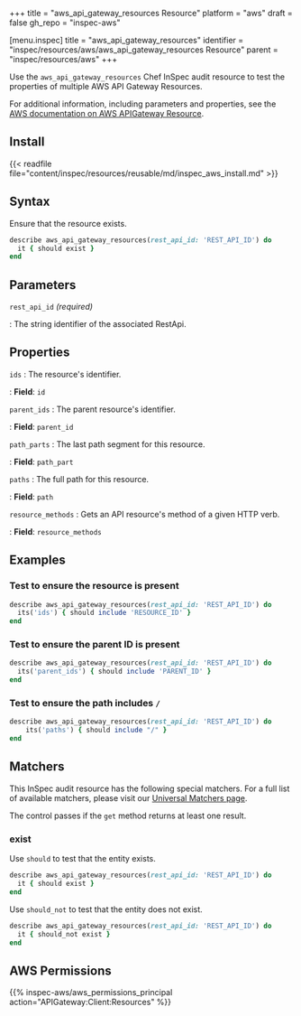 +++
title = "aws_api_gateway_resources Resource"
platform = "aws"
draft = false
gh_repo = "inspec-aws"

[menu.inspec]
title = "aws_api_gateway_resources"
identifier = "inspec/resources/aws/aws_api_gateway_resources Resource"
parent = "inspec/resources/aws"
+++

Use the `aws_api_gateway_resources` Chef InSpec audit resource to test the properties of multiple AWS API Gateway Resources.

For additional information, including parameters and properties, see the [AWS documentation on AWS APIGateway Resource](https://docs.aws.amazon.com/AWSCloudFormation/latest/UserGuide/aws-resource-apigateway-resource.html).

## Install

{{< readfile file="content/inspec/resources/reusable/md/inspec_aws_install.md" >}}

## Syntax

Ensure that the resource exists.

```ruby
describe aws_api_gateway_resources(rest_api_id: 'REST_API_ID') do
  it { should exist }
end
```

## Parameters

`rest_api_id` _(required)_

: The string identifier of the associated RestApi.

## Properties

`ids`
: The resource's identifier.

: **Field**: `id`

`parent_ids`
: The parent resource's identifier.

: **Field**: `parent_id`

`path_parts`
: The last path segment for this resource.

: **Field**: `path_part`

`paths`
: The full path for this resource.

: **Field**: `path`

`resource_methods`
: Gets an API resource's method of a given HTTP verb.

: **Field**: `resource_methods`

## Examples

### Test to ensure the resource is present

```ruby
describe aws_api_gateway_resources(rest_api_id: 'REST_API_ID') do
  its('ids') { should include 'RESOURCE_ID' }
end
```

### Test to ensure the parent ID is present

```ruby
describe aws_api_gateway_resources(rest_api_id: 'REST_API_ID') do
  its('parent_ids') { should include 'PARENT_ID' }
end
```

### Test to ensure the path includes `/`

```ruby
describe aws_api_gateway_resources(rest_api_id: 'REST_API_ID') do
    its('paths') { should include "/" }
end
```

## Matchers

This InSpec audit resource has the following special matchers. For a full list of available matchers, please visit our [Universal Matchers page](https://www.inspec.io/docs/reference/matchers/).

The control passes if the `get` method returns at least one result.

### exist

Use `should` to test that the entity exists.

```ruby
describe aws_api_gateway_resources(rest_api_id: 'REST_API_ID') do
  it { should exist }
end
```

Use `should_not` to test that the entity does not exist.

```ruby
describe aws_api_gateway_resources(rest_api_id: 'REST_API_ID') do
  it { should_not exist }
end
```

## AWS Permissions

{{% inspec-aws/aws_permissions_principal action="APIGateway:Client:Resources" %}}
